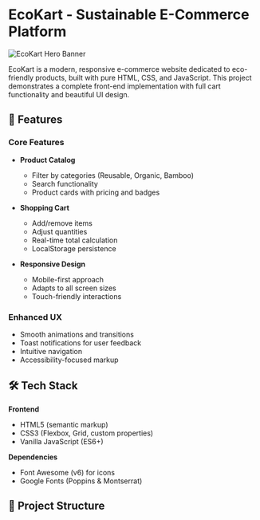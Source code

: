 # EcoKart - Sustainable E-Commerce Platform

![EcoKart Hero Banner](assets/images/hero-bg.jpg)

EcoKart is a modern, responsive e-commerce website dedicated to eco-friendly products, built with pure HTML, CSS, and JavaScript. This project demonstrates a complete front-end implementation with full cart functionality and beautiful UI design.

## 🌟 Features

### Core Features
- **Product Catalog**
  - Filter by categories (Reusable, Organic, Bamboo)
  - Search functionality
  - Product cards with pricing and badges

- **Shopping Cart**
  - Add/remove items
  - Adjust quantities
  - Real-time total calculation
  - LocalStorage persistence

- **Responsive Design**
  - Mobile-first approach
  - Adapts to all screen sizes
  - Touch-friendly interactions

### Enhanced UX
- Smooth animations and transitions
- Toast notifications for user feedback
- Intuitive navigation
- Accessibility-focused markup

## 🛠 Tech Stack

**Frontend**
- HTML5 (semantic markup)
- CSS3 (Flexbox, Grid, custom properties)
- Vanilla JavaScript (ES6+)

**Dependencies**
- Font Awesome (v6) for icons
- Google Fonts (Poppins & Montserrat)

## 📁 Project Structure

